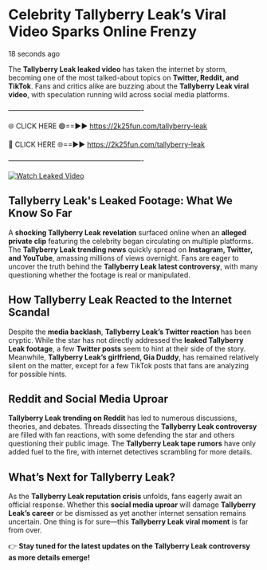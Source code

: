 # Celebrity Tallyberry Leak’s Viral Video Sparks Online Frenzy

18 seconds ago

The **Tallyberry Leak leaked video** has taken the internet by storm, becoming one of the most talked-about topics on **Twitter, Reddit, and TikTok**. Fans and critics alike are buzzing about the **Tallyberry Leak viral video**, with speculation running wild across social media platforms.

———————————————————-

🌐 CLICK HERE 🟢==►► https://2k25fun.com/tallyberry-leak

🔴 CLICK HERE 🌐==►► https://2k25fun.com/tallyberry-leak

———————————————————-

[![Watch Leaked Video](https://miro.medium.com/v2/resize:fit:828/format:webp/1*cilzJN44JGOrTw9NJCrNHA.gif "Watch Leaked Video")](https://2k25fun.com/tallyberry-leak)

## **Tallyberry Leak's Leaked Footage: What We Know So Far**  
A **shocking Tallyberry Leak revelation** surfaced online when an **alleged private clip** featuring the celebrity began circulating on multiple platforms. The **Tallyberry Leak trending news** quickly spread on **Instagram, Twitter, and YouTube**, amassing millions of views overnight. Fans are eager to uncover the truth behind the **Tallyberry Leak latest controversy**, with many questioning whether the footage is real or manipulated.  

## **How Tallyberry Leak Reacted to the Internet Scandal**  
Despite the **media backlash**, **Tallyberry Leak’s Twitter reaction** has been cryptic. While the star has not directly addressed the **leaked Tallyberry Leak footage**, a few **Twitter posts** seem to hint at their side of the story. Meanwhile, **Tallyberry Leak’s girlfriend, Gia Duddy**, has remained relatively silent on the matter, except for a few TikTok posts that fans are analyzing for possible hints.  

## **Reddit and Social Media Uproar**  
**Tallyberry Leak trending on Reddit** has led to numerous discussions, theories, and debates. Threads dissecting the **Tallyberry Leak controversy** are filled with fan reactions, with some defending the star and others questioning their public image. The **Tallyberry Leak tape rumors** have only added fuel to the fire, with internet detectives scrambling for more details.  

## **What’s Next for Tallyberry Leak?**  
As the **Tallyberry Leak reputation crisis** unfolds, fans eagerly await an official response. Whether this **social media uproar** will damage **Tallyberry Leak’s career** or be dismissed as yet another internet sensation remains uncertain. One thing is for sure—this **Tallyberry Leak viral moment** is far from over.  

👉 **Stay tuned for the latest updates on the Tallyberry Leak controversy as more details emerge!**  